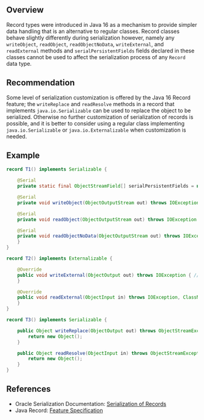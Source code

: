 ## Overview

Record types were introduced in Java 16 as a mechanism to provide simpler data handling that is an alternative to regular classes. Record classes behave slightly differently during serialization however, namely any `writeObject`, `readObject`, `readObjectNoData`, `writeExternal`, and `readExternal` methods and `serialPersistentFields` fields declared in these classes cannot be used to affect the serialization process of any `Record` data type.

## Recommendation

Some level of serialization customization is offered by the Java 16 Record feature; the `writeReplace` and `readResolve` methods in a record that implements `java.io.Serializable` can be used to replace the object to be serialized. Otherwise no further customization of serialization of records is possible, and it is better to consider using a regular class implementing `java.io.Serializable` or `java.io.Externalizable` when customization is needed.

## Example

```java
record T1() implements Serializable {

    @Serial
    private static final ObjectStreamField[] serialPersistentFields = new ObjectStreamField[0]; // NON_COMPLIANT

    @Serial
    private void writeObject(ObjectOutputStream out) throws IOException {} // NON_COMPLIANT

    @Serial
    private void readObject(ObjectOutputStream out) throws IOException {}// NON_COMPLIANT

    @Serial
    private void readObjectNoData(ObjectOutputStream out) throws IOException { // NON_COMPLIANT
    }
}

record T2() implements Externalizable {

    @Override
    public void writeExternal(ObjectOutput out) throws IOException { // NON_COMPLIANT
    }

    @Override
    public void readExternal(ObjectInput in) throws IOException, ClassNotFoundException { // NON_COMPLIANT
    }
}

record T3() implements Serializable {

    public Object writeReplace(ObjectOutput out) throws ObjectStreamException { // COMPLIANT
        return new Object();
    }

    public Object readResolve(ObjectInput in) throws ObjectStreamException { // COMPLIANT
        return new Object();
    }
}
```

## References

- Oracle Serialization Documentation: [Serialization of Records](https://docs.oracle.com/en/java/javase/16/docs/specs/serialization/serial-arch.html#serialization-of-records)
- Java Record: [Feature Specification](https://openjdk.org/jeps/395)
